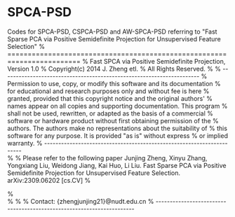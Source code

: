 # SPCA-PSD
Codes for SPCA-PSD, CSPCA-PSD and AW-SPCA-PSD referring to "Fast Sparse PCA via Positive Semidefinite Projection for Unsupervised Feature Selection"
% ========================================================================
% Fast SPCA via Positive Semidefinite Projection, Version 1.0
% Copyright(c) 2014 J. Zheng etl. 
% All Rights Reserved.
% 
% ----------------------------------------------------------------------
% Permission to use, copy, or modify this software and its documentation
% for educational and research purposes only and without fee is here
% granted, provided that this copyright notice and the original authors'
% names appear on all copies and supporting documentation. This program
% shall not be used, rewritten, or adapted as the basis of a commercial
% software or hardware product without first obtaining permission of the
% authors. The authors make no representations about the suitability of
% this software for any purpose. It is provided "as is" without express
% or implied warranty.
% ----------------------------------------------------------------------  
% 
% Please refer to the following paper
Junjing Zheng, Xinyu Zhang, Yongxiang Liu, Weidong Jiang, Kai Huo, Li Liu. Fast Sparse PCA via Positive Semidefinite Projection for Unsupervised Feature Selection. arXiv:2309.06202 [cs.CV]
% 

%   
% 
% 
% Contact: {zhengjunjing21}@nudt.edu.cn
% ----------------------------------------------------------------------
